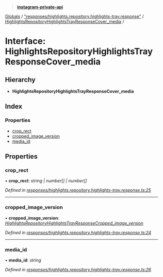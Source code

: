 > **[instagram-private-api](../README.md)**

[Globals](../README.md) / ["responses/highlights.repository.highlights-tray.response"](../modules/_responses_highlights_repository_highlights_tray_response_.md) / [HighlightsRepositoryHighlightsTrayResponseCover_media](_responses_highlights_repository_highlights_tray_response_.highlightsrepositoryhighlightstrayresponsecover_media.md) /

# Interface: HighlightsRepositoryHighlightsTrayResponseCover_media

## Hierarchy

* **HighlightsRepositoryHighlightsTrayResponseCover_media**

## Index

### Properties

* [crop_rect](_responses_highlights_repository_highlights_tray_response_.highlightsrepositoryhighlightstrayresponsecover_media.md#crop_rect)
* [cropped_image_version](_responses_highlights_repository_highlights_tray_response_.highlightsrepositoryhighlightstrayresponsecover_media.md#cropped_image_version)
* [media_id](_responses_highlights_repository_highlights_tray_response_.highlightsrepositoryhighlightstrayresponsecover_media.md#media_id)

## Properties

###  crop_rect

• **crop_rect**: *string | number[] | number[]*

*Defined in [responses/highlights.repository.highlights-tray.response.ts:25](https://github.com/dilame/instagram-private-api/blob/173bc62/src/responses/highlights.repository.highlights-tray.response.ts#L25)*

___

###  cropped_image_version

• **cropped_image_version**: *[HighlightsRepositoryHighlightsTrayResponseCropped_image_version](_responses_highlights_repository_highlights_tray_response_.highlightsrepositoryhighlightstrayresponsecropped_image_version.md)*

*Defined in [responses/highlights.repository.highlights-tray.response.ts:24](https://github.com/dilame/instagram-private-api/blob/173bc62/src/responses/highlights.repository.highlights-tray.response.ts#L24)*

___

###  media_id

• **media_id**: *string*

*Defined in [responses/highlights.repository.highlights-tray.response.ts:26](https://github.com/dilame/instagram-private-api/blob/173bc62/src/responses/highlights.repository.highlights-tray.response.ts#L26)*
